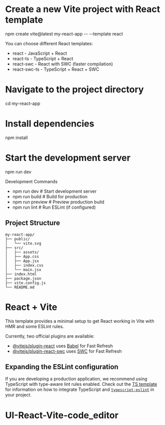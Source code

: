 # Create a new Vite project with React template
npm create vite@latest my-react-app -- --template react

You can choose different React templates:
- react - JavaScript + React
- react-ts - TypeScript + React
- react-swc - React with SWC (faster compilation)
- react-swc-ts - TypeScript + React + SWC

# Navigate to the project directory
cd my-react-app

# Install dependencies
npm install

# Start the development server
npm run dev

Development Commands
- npm run dev      # Start development server
- npm run build    # Build for production
- npm run preview  # Preview production build
- npm run lint     # Run ESLint (if configured)


## Project Structure
```
my-react-app/
├── public/
│   └── vite.svg
├── src/
│   ├── assets/
│   ├── App.css
│   ├── App.jsx
│   ├── index.css
│   └── main.jsx
├── index.html
├── package.json
├── vite.config.js
└── README.md
```


# React + Vite

This template provides a minimal setup to get React working in Vite with HMR and some ESLint rules.

Currently, two official plugins are available:

- [@vitejs/plugin-react](https://github.com/vitejs/vite-plugin-react/blob/main/packages/plugin-react) uses [Babel](https://babeljs.io/) for Fast Refresh
- [@vitejs/plugin-react-swc](https://github.com/vitejs/vite-plugin-react/blob/main/packages/plugin-react-swc) uses [SWC](https://swc.rs/) for Fast Refresh

## Expanding the ESLint configuration

If you are developing a production application, we recommend using TypeScript with type-aware lint rules enabled. Check out the [TS template](https://github.com/vitejs/vite/tree/main/packages/create-vite/template-react-ts) for information on how to integrate TypeScript and [`typescript-eslint`](https://typescript-eslint.io) in your project.
# UI-React-Vite-code_editor

